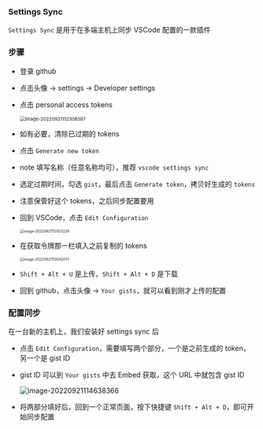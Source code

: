 ### Settings Sync

`Settings Sync` 是用于在多端主机上同步 VSCode 配置的一款插件



### 步骤

- 登录 github

- 点击头像 -> settings -> Developer settings

- 点击 personal access tokens

  <img src="https://src-1259777572.cos.ap-chengdu.myqcloud.com/image-20220921112308587.png" alt="image-20220921112308587" style="zoom: 67%;" />

- 如有必要，清除已过期的 tokens
- 点击 `Generate new token`
- note 填写名称（任意名称均可），推荐 `vscode settings sync`
- 选定过期时间，勾选 `gist`，最后点击 `Generate token`，拷贝好生成的 `tokens`
- 注意保管好这个 tokens，之后同步配置要用



- 回到 VSCode，点击 `Edit Configuration`

  <img src="https://src-1259777572.cos.ap-chengdu.myqcloud.com/image-20220921112923229.png" alt="image-20220921112923229" style="zoom:50%;" />

- 在获取令牌那一栏填入之前复制的 tokens

  <img src="https://src-1259777572.cos.ap-chengdu.myqcloud.com/image-20220921113042037.png" alt="image-20220921113042037" style="zoom:50%;" />

- `Shift + Alt + U` 是上传，`Shift + Alt + D` 是下载

- 回到 github，点击头像 -> `Your gists`，就可以看到刚才上传的配置

  

  

### 配置同步

在一台新的主机上，我们安装好 settings sync 后

- 点击 `Edit Configuration`，需要填写两个部分，一个是之前生成的 token，另一个是 gist ID

- gist ID 可以到 `Your gists` 中去 Embed 获取，这个 URL 中就包含 gist ID

  ![image-20220921114638366](https://src-1259777572.cos.ap-chengdu.myqcloud.com/image-20220921114638366.png)

- 将两部分填好后，回到一个正常页面，按下快捷键 `Shift + Alt + D`，即可开始同步配置